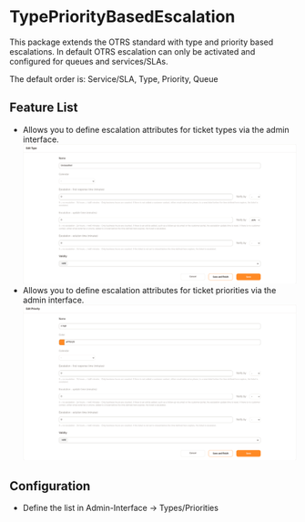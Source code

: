# TypePriorityBasedEscalation

This package extends the OTRS standard with type and priority based escalations.
In default OTRS escalation can only be activated and configured for queues and services/SLAs.

The default order is:
Service/SLA, Type, Priority, Queue

## Feature List

* Allows you to define escalation attributes for ticket types via the admin interface.
  ![Screenshot Types](https://raw.githubusercontent.com/znuny/Znuny4OTRS-TypePriorityBasedEscalation/master/doc/en/type.png "Screenshot 1 - Type configuration")
* Allows you to define escalation attributes for ticket priorities via the admin interface.
  ![Screenshot Priority](https://raw.githubusercontent.com/znuny/Znuny4OTRS-TypePriorityBasedEscalation/master/doc/en/priority.png "Screenshot 2 - Priority configuration")

## Configuration

* Define the list in Admin-Interface -> Types/Priorities

